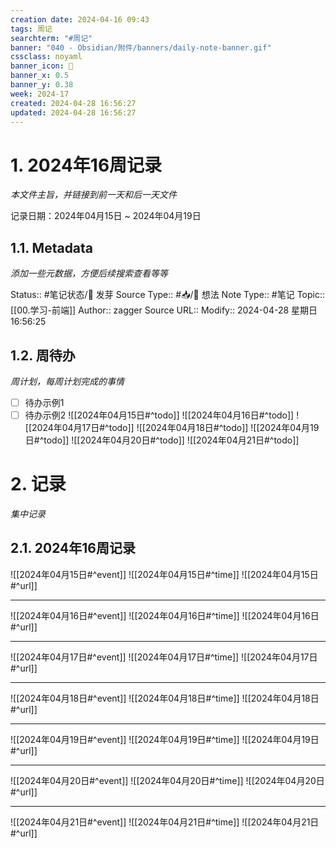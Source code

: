```yaml
---
creation date: 2024-04-16 09:43
tags: 周记
searchterm: "#周记"
banner: "040 - Obsidian/附件/banners/daily-note-banner.gif"
cssclass: noyaml
banner_icon: 💌
banner_x: 0.5
banner_y: 0.38
week: 2024-17
created: 2024-04-28 16:56:27
updated: 2024-04-28 16:56:27
---
```


# 1. 2024年16周记录

_本文件主旨，并链接到前一天和后一天文件_

记录日期：2024年04月15日 ~ 2024年04月19日

## 1.1. Metadata

_添加一些元数据，方便后续搜索查看等等_

Status:: #笔记状态/🌱 发芽
Source Type:: #📥/💭 想法 
Note Type:: #笔记
Topic:: [[00.学习-前端]]
Author:: zagger
Source URL::
Modify:: 2024-04-28 星期日 16:56:25

## 1.2. 周待办

_周计划，每周计划完成的事情_

- [ ] 待办示例1
- [ ] 待办示例2
![[2024年04月15日#^todo]] 
![[2024年04月16日#^todo]] 
![[2024年04月17日#^todo]] 
![[2024年04月18日#^todo]] 
![[2024年04月19日#^todo]] 
![[2024年04月20日#^todo]] 
![[2024年04月21日#^todo]] 

# 2. 记录

_集中记录_

## 2.1. 2024年16周记录
![[2024年04月15日#^event]] 
![[2024年04月15日#^time]] 
![[2024年04月15日#^url]] 

---

![[2024年04月16日#^event]] 
![[2024年04月16日#^time]] 
![[2024年04月16日#^url]] 

---

![[2024年04月17日#^event]] 
![[2024年04月17日#^time]] 
![[2024年04月17日#^url]] 

---

![[2024年04月18日#^event]] 
![[2024年04月18日#^time]] 
![[2024年04月18日#^url]] 

---

![[2024年04月19日#^event]] 
![[2024年04月19日#^time]] 
![[2024年04月19日#^url]] 

---

![[2024年04月20日#^event]] 
![[2024年04月20日#^time]] 
![[2024年04月20日#^url]] 

---

![[2024年04月21日#^event]] 
![[2024年04月21日#^time]] 
![[2024年04月21日#^url]] 

